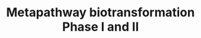 ---
annotations:
- id: PW:0000857
  parent: regulatory pathway
  type: Pathway Ontology
  value: phase I biotransformation pathway
- id: PW:0000124
  parent: regulatory pathway
  type: Pathway Ontology
  value: cellular detoxification pathway
- id: PW:0000858
  parent: regulatory pathway
  type: Pathway Ontology
  value: phase II biotransformation pathway
- id: PW:0000375
  parent: regulatory pathway
  type: Pathway Ontology
  value: phase I biotransformation pathway via cytochrome P450
authors:
- Pieter Giesbertz
- Khanspers
- MaintBot
- MartijnVanIersel
- Ddigles
- DeSl
- Fehrhart
- AlexanderPico
- Egonw
citedin:
- link: PMC9377275
  title: 'Identifying Drug-Induced Liver Injury Associated With Inflammation-Drug
    and Drug-Drug Interactions in Pharmacologic Treatments for COVID-19 by Bioinformatics
    and System Biology Analyses: The Role of Pregnane X Receptor (2022)'
- link: PMC6309236
  title: Biological Pathways Leading From ANGPTL8 to Diabetes Mellitus–A Co-expression
    Network Based Analysis (2018)
- link: PMC6021444
  title: Transcriptomics analysis reveals new insights in E171-induced molecular alterations
    in a mouse model of colon cancer (2018)
description: Biotransformation is the chemical modification (or modifications) made
  by an organism on a chemical compound. If this modification ends in mineral compounds
  like CO2, NH4+, or H2O, the biotransformation is called mineralisation.  Biotransformation
  means chemical alteration of chemicals such as nutrients, amino acids, toxins, and
  drugs in the body. It is also needed to render non-polar compounds polar so that
  they are not reabsorbed in renal tubules and are excreted. Biotransformation of
  xenobiotics can dominate toxicokinetics and the metabolites may reach higher concentrations
  in organisms than their parent compounds. [https://en.wikipedia.org/wiki/Biotransformation]  Proteins
  on this pathway have targeted assays available via the [https://assays.cancer.gov/available_assays?wp_id=WP702
  CPTAC Assay Portal]
last-edited: 2019-09-12
ndex: 4a9c124d-8b62-11eb-9e72-0ac135e8bacf
organisms:
- Homo sapiens
redirect_from:
- /index.php/Pathway:WP702
- /instance/WP702
- /instance/WP702_r106643
revision: r106643
schema-jsonld:
- '@context': https://schema.org/
  '@id': https://wikipathways.github.io/pathways/WP702.html
  '@type': Dataset
  creator:
    '@type': Organization
    name: WikiPathways
  description: Biotransformation is the chemical modification (or modifications) made
    by an organism on a chemical compound. If this modification ends in mineral compounds
    like CO2, NH4+, or H2O, the biotransformation is called mineralisation.  Biotransformation
    means chemical alteration of chemicals such as nutrients, amino acids, toxins,
    and drugs in the body. It is also needed to render non-polar compounds polar so
    that they are not reabsorbed in renal tubules and are excreted. Biotransformation
    of xenobiotics can dominate toxicokinetics and the metabolites may reach higher
    concentrations in organisms than their parent compounds. [https://en.wikipedia.org/wiki/Biotransformation]  Proteins
    on this pathway have targeted assays available via the [https://assays.cancer.gov/available_assays?wp_id=WP702
    CPTAC Assay Portal]
  keywords:
  - AKR1A1
  - AKR1B1
  - AKR1B10
  - AKR1C1
  - AKR1C2
  - AKR1C3
  - AKR1C4
  - AKR1D1
  - AKR7A2
  - AKR7A3
  - BAAT
  - CHST1
  - CHST10
  - CHST11
  - CHST12
  - CHST13
  - CHST14
  - CHST2
  - CHST3
  - CHST4
  - CHST5
  - CHST6
  - CHST7
  - CHST8
  - CHST9
  - COMT
  - CYP11A1
  - CYP11B1
  - CYP11B2
  - CYP17A1
  - CYP19A1
  - CYP1A1
  - CYP1A2
  - CYP1B1
  - CYP20A1
  - CYP21A2
  - CYP24A1
  - CYP26A1
  - CYP26B1
  - CYP26C1
  - CYP27A1
  - CYP27B1
  - CYP27C1
  - CYP2A13
  - CYP2A6
  - CYP2A7
  - CYP2B6
  - CYP2C18
  - CYP2C19
  - CYP2C8
  - CYP2C9
  - CYP2D6
  - CYP2E1
  - CYP2F1
  - CYP2J2
  - CYP2R1
  - CYP2S1
  - CYP2U1
  - CYP2W1
  - CYP39A1
  - CYP3A4
  - CYP3A43
  - CYP3A5
  - CYP3A7
  - CYP450
  - CYP46A1
  - CYP4B1
  - CYP4F11
  - CYP4F12
  - CYP4F2
  - CYP4F22
  - CYP4F3
  - CYP4F8
  - CYP4V2
  - CYP4X1
  - CYP4Z1
  - CYP51A1
  - CYP7A1
  - CYP7B1
  - CYP8B1
  - EPHX1
  - EPHX2
  - FMO1
  - FMO2
  - FMO3
  - FMO4
  - FMO5
  - GAL3ST1
  - GAL3ST2
  - GAL3ST3
  - GAL3ST4
  - GLYAT
  - GLYATL1
  - GLYATL2
  - GPX1
  - GPX2
  - GPX3
  - GPX4
  - GPX5
  - GSR
  - GSS
  - GSTA1
  - GSTA2
  - GSTA3
  - GSTA4
  - GSTA5
  - GSTCD
  - GSTK1
  - GSTM1
  - GSTM2
  - GSTM3
  - GSTM4
  - GSTM5
  - GSTO1
  - GSTO2
  - GSTP1
  - GSTT1
  - GSTT2
  - GSTT2B
  - GSTZ1
  - Glutathione transferase
  - HNMT
  - HS2ST1
  - HS3ST1
  - HS3ST2
  - HS3ST3A1
  - HS3ST3B1
  - HS3ST4
  - HS3ST5
  - HS3ST6
  - HS6ST1
  - HS6ST2
  - HS6ST3
  - INMT
  - KCNAB1
  - KCNAB2
  - KCNAB3
  - MGST1
  - MGST2
  - MGST3
  - NAT1
  - NAT10
  - NAT11
  - NAT12
  - NAT13
  - NAT14
  - NAT2
  - NAT5
  - NAT6
  - NAT8
  - NAT8L
  - NAT9
  - NDST1
  - NDST2
  - NDST3
  - NDST4
  - NNMT
  - SULT1A1
  - SULT1A2
  - SULT1A3
  - SULT1A4
  - SULT1B1
  - SULT1C1
  - SULT1C2
  - SULT1C3
  - SULT1C4
  - SULT1E1
  - SULT2A1
  - SULT2B1
  - SULT4A1
  - SULT6B1
  - TPMT
  - UGT1A1
  - UGT1A10
  - UGT1A3
  - UGT1A4
  - UGT1A5
  - UGT1A6
  - UGT1A7
  - UGT1A8
  - UGT1A9
  - UGT2A1
  - UGT2A2
  - UGT2A3
  - UGT2B11
  - UGT2B15
  - UGT2B17
  - UGT2B28
  - UGT2B4
  - UGT2B7
  license: CC0
  name: Metapathway biotransformation Phase I and II
seo: CreativeWork
title: Metapathway biotransformation Phase I and II
wpid: WP702
---